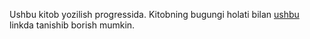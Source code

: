 Ushbu kitob yozilish progressida. Kitobning bugungi holati bilan [ushbu](https://nozimmjon.github.io/econ_001/) linkda tanishib borish mumkin.
